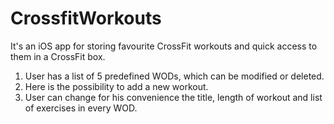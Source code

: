 # CrossfitWorkouts

It's an iOS app for storing favourite CrossFit workouts and quick access to them in a CrossFit box.

1. User has a list of 5 predefined WODs, which can be modified or deleted.
2. Here is the possibility to add a new workout.
3. User can change for his convenience the title, length of workout and list of exercises in every WOD.
